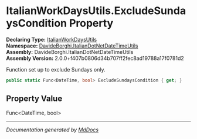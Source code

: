 ﻿<!--  
  <auto-generated>   
    The contents of this file were generated by a tool.  
    Changes to this file may be list if the file is regenerated  
  </auto-generated>   
-->

# ItalianWorkDaysUtils.ExcludeSundaysCondition Property

**Declaring Type:** [ItalianWorkDaysUtils](../index.md)  
**Namespace:** [DavideBorghi.ItalianDotNetDateTimeUtils](../../index.md)  
**Assembly:** DavideBorghi.ItalianDotNetDateTimeUtils  
**Assembly Version:** 2.0.0+f407b0806d34b707ff2fec8ad19788a17f0781d2

Function set up to exclude Sundays only.

```csharp
public static Func<DateTime, bool> ExcludeSundaysCondition { get; }
```

## Property Value

Func\<DateTime, bool\>

___

*Documentation generated by [MdDocs](https://github.com/ap0llo/mddocs)*
